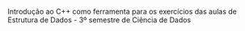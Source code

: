 Introdução ao C++ como ferramenta para os exercícios das aulas de Estrutura de Dados - 3º semestre de Ciência de Dados
